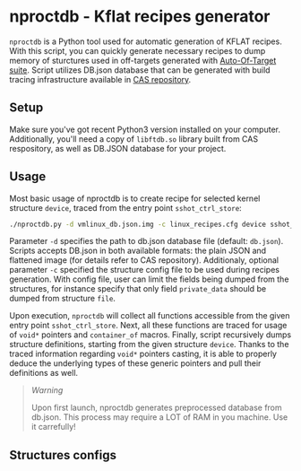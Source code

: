 # nproctdb - Kflat recipes generator

`nproctdb` is a Python tool used for automatic generation of KFLAT recipes. With this script, you can quickly generate necessary recipes to dump memory of sturctures used in off-targets generated with [Auto-Of-Target suite](https://github.com/Samsung/auto_off_target). Script utilizes DB.json database that can be generated with build tracing infrastructure available in [CAS repository](https://github.com/Samsung/CAS).


## Setup
Make sure you've got recent Python3 version installed on your computer. Additionally, you'll need a copy of `libftdb.so` library built from CAS respository, as well as DB.JSON database for your project.


## Usage
Most basic usage of nproctdb is to create recipe for selected kernel structure `device`, traced from the entry point `sshot_ctrl_store`:

```sh
./nproctdb.py -d vmlinux_db.json.img -c linux_recipes.cfg device sshot_ctrl_store
```

Parameter `-d` specifies the path to db.json database file (default: `db.json`). Scripts accepts DB.json in both available formats: the plain JSON and flattened image (for details refer to CAS repository). Additionaly, optional parameter `-c` specified the structure config file to be used during recipes generation. With config file, user can limit the fields being dumped from the structures, for instance specify that only field `private_data` should be dumped from structure `file`.

Upon execution, `nproctdb` will collect all functions accessible from the given entry point `sshot_ctrl_store`. Next, all these functions are traced for usage of `void*` pointers and `container_of` macros. Finally, script recursively dumps structure definitions, starting from the given structure `device`. Thanks to the traced information regarding `void*` pointers casting, it is able to properly deduce the underlying types of these generic pointers and pull their definitions as well.


> *Warning*
>
> Upon first launch, nproctdb generates preprocessed database from db.json. This process may require a LOT of RAM in you machine. Use it carrefully!


## Structures configs

